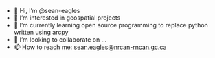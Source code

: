 - 👋 Hi, I’m @sean-eagles
- 👀 I’m interested in geospatial projects
- 🌱 I’m currently learning open source programming to replace python written using arcpy
- 💞️ I’m looking to collaborate on ...
- 📫 How to reach me: sean.eagles@nrcan-rncan.gc.ca

<!---
sean-eagles/sean-eagles is a ✨ special ✨ repository because its `README.md` (this file) appears on your GitHub profile.
You can click the Preview link to take a look at your changes.
--->
